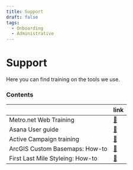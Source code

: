```yaml
---
title: Support
draft: false
tags:
  - Onboarding
  - Administrative
---
```


# Support


Here you can find training on the tools we use. 

### Contents

||link|
|---|----|
|Metro.net Web Training|[:link:](metro-web-training.md)|
|Asana User guide|[:link:](asana.md)|
|Active Campaign training|[:link:](active-campaign-training.md)|
|ArcGIS Custom Basemaps: How-to|[:link:](custom-basemaps-how-to.md)|
|First Last Mile Styleing: How-to|[:link:](custom-basemaps-how-to.md)|
